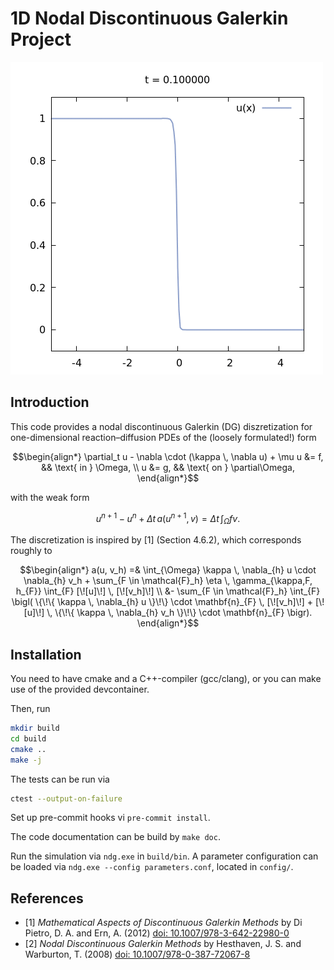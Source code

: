 1D Nodal Discontinuous Galerkin Project
=======================================

![Example animation of a solution](example.gif)

## Introduction

This code provides a nodal discontinuous Galerkin (DG) diszretization for one-dimensional reaction–diffusion PDEs of the (loosely formulated!) form
```math
\begin{align*}
\partial_t u - \nabla \cdot (\kappa \, \nabla u) + \mu u &= f,  && \text{ in } \Omega, \\
u &= g, && \text{ on } \partial\Omega,
\end{align*}
```
with the weak form
```math
u^{n+1} - u^{n} + \Delta t \, a(u^{n+1}, v) = \Delta t \, \int_{\Omega} f v.
```
The discretization is inspired by [1] (Section 4.6.2), which corresponds roughly to
```math
\begin{align*}
a(u, v_h) =& \int_{\Omega} \kappa \, \nabla_{h} u \cdot \nabla_{h} v_h
          + \sum_{F \in \mathcal{F}_h} \eta \, \gamma_{\kappa,F, h_{F}} \int_{F} [\![u]\!] \, [\![v_h]\!]  \\
          &- \sum_{F \in \mathcal{F}_h} \int_{F} \bigl(  \{\!\{  \kappa \, \nabla_{h} u \}\!\} \cdot \mathbf{n}_{F} \, [\![v_h]\!]   +   [\![u]\!] \, \{\!\{  \kappa \, \nabla_{h} v_h \}\!\} \cdot \mathbf{n}_{F}   \bigr).
\end{align*}
```


## Installation

You need to have cmake and a C++-compiler (gcc/clang), or you can make use of the provided devcontainer.

Then, run
~~~ bash
mkdir build  
cd build
cmake ..
make -j
~~~

The tests can be run via
~~~ bash
ctest --output-on-failure
~~~

Set up pre-commit hooks vi `pre-commit install`.

The code documentation can be build by `make doc`.

Run the simulation via `ndg.exe` in `build/bin`.
A parameter configuration can be loaded via `ndg.exe --config parameters.conf`, located in `config/`.


## References

* [1] _Mathematical Aspects of Discontinuous Galerkin Methods_ by Di Pietro, D. A. and Ern, A. (2012) [doi: 10.1007/978-3-642-22980-0](https://doi.org/10.1007/978-3-642-22980-0)
* [2] _Nodal Discontinuous Galerkin Methods_ by Hesthaven, J. S. and Warburton, T. (2008) [doi: 10.1007/978-0-387-72067-8](https://doi.org/10.1007/978-0-387-72067-8)

